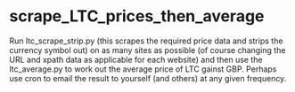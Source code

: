 # scrape_LTC_prices_then_average

Run ltc_scrape_strip.py (this scrapes the required price data and strips the currency symbol out) on as many sites as possible (of course changing the URL and xpath data as applicable for each website) and then use the ltc_average.py to work out the average price of LTC gainst GBP. Perhaps use cron to email the result to yourself (and others) at any given frequency.
